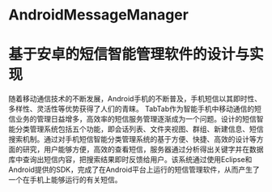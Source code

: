 # AndroidMessageManager

基于安卓的短信智能管理软件的设计与实现
===================================
随着移动通信技术的不断发展，Android手机的不断普及，手机短信以其即时性、多样性、灵活性等优势获得了人们的青睐。
TabTab作为智能手机中移动通信的短信业务的管理日益增多，高效率的短信服务管理逐渐成为一个问题。设计的短信智能分类管理系统包括五个功能，即会话列表、文件夹视图、群组、新建信息、短信搜索机制。通过对手机短信智能分类管理系统的基于方便、快捷、高效的设计等方面的研究，用户能够方便，高效的查看短信，服务器通过分析得出关键字并在数据库中查询出短信内容，把搜索结果即时反馈给用户。该系统通过使用Eclipse和Android提供的SDK，完成了在Android平台上运行的短信管理软件，从而产生了一个在手机上能够运行的有关短信。


